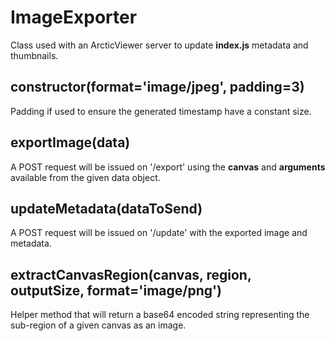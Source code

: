 # ImageExporter

Class used with an ArcticViewer server to update **index.js** metadata and thumbnails.

## constructor(format='image/jpeg', padding=3)

Padding if used to ensure the generated timestamp have a constant size.

## exportImage(data) 

A POST request will be issued on '/export' using the **canvas** and **arguments** available from the given data object.

## updateMetadata(dataToSend)

A POST request will be issued on '/update' with the exported image and metadata.

## extractCanvasRegion(canvas, region, outputSize, format='image/png')

Helper method that will return a base64 encoded string representing the sub-region of a given canvas as an image.
